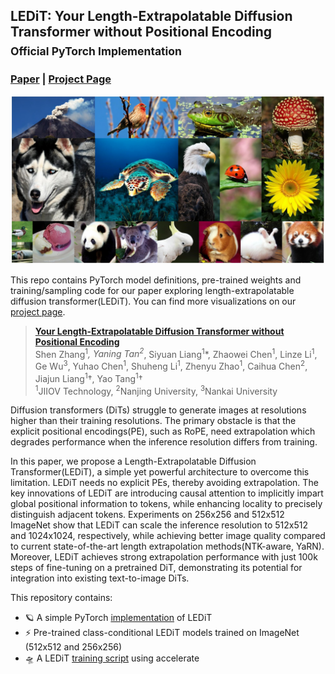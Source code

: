 ## LEDiT: Your Length-Extrapolatable Diffusion Transformer without Positional Encoding<br><sub>Official PyTorch Implementation</sub>

### [Paper](https://arxiv.org/abs/2311.17528) | [Project Page](https://shenzhang2145.github.io/ledit/)

![LEDiT samples](visuals/image_gallery.jpg)

This repo contains PyTorch model definitions, pre-trained weights and training/sampling code for our paper exploring 
length-extrapolatable diffusion transformer(LEDiT). You can find more visualizations on our [project page](https://shenzhang2145.github.io/ledit/).

> [**Your Length-Extrapolatable Diffusion Transformer without Positional Encoding**](https://shenzhang2145.github.io/ledit/)<br>
> Shen Zhang<sup>1</sup>*, Yaning Tan<sup>2</sup>*, Siyuan Liang<sup>1</sup>*, Zhaowei Chen<sup>1</sup>, Linze Li<sup>1</sup>, Ge Wu<sup>3</sup>, Yuhao Chen<sup>1</sup>, Shuheng Li<sup>1</sup>, Zhenyu Zhao<sup>1</sup>, Caihua Chen<sup>2</sup>, Jiajun Liang<sup>1</sup>†, Yao Tang<sup>1</sup>†
> <br><sup>1</sup>JIIOV Technology, <sup>2</sup>Nanjing University, <sup>3</sup>Nankai University<br>

Diffusion transformers (DiTs) struggle to generate images at resolutions higher than their training resolutions. The primary  obstacle is that the explicit positional encodings(PE), such as RoPE, need extrapolation which degrades performance when the inference resolution
differs from training. 

In this paper, we propose a Length-Extrapolatable Diffusion Transformer(LEDiT), a simple yet powerful architecture to overcome this limitation.  LEDiT needs no explicit PEs, thereby avoiding extrapolation. The key innovations of LEDiT are introducing causal attention to implicitly impart global positional information to tokens, while enhancing locality to precisely distinguish adjacent tokens. Experiments on 256x256 and 512x512 ImageNet show that LEDiT can scale the inference resolution to 512x512 and 1024x1024, respectively, while achieving better image quality compared to current state-of-the-art 
  length extrapolation methods(NTK-aware, YaRN).  Moreover, LEDiT achieves strong extrapolation performance with just 100k steps of fine-tuning on a pretrained DiT, demonstrating its potential for integration into existing text-to-image DiTs.

This repository contains:

* 🪐 A simple PyTorch [implementation](models.py) of LEDiT
* ⚡️ Pre-trained class-conditional LEDiT models trained on ImageNet (512x512 and 256x256)
* 🛸 A LEDiT [training script](train.py) using accelerate
